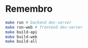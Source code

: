 # Remembro

```bash
make run # backend dev-server
make run-web # frontend dev-server
make build-api
make build-web
make build-all
```
